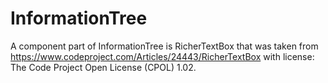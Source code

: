# InformationTree

A component part of InformationTree is RicherTextBox that was taken from https://www.codeproject.com/Articles/24443/RicherTextBox with license: The Code Project Open License (CPOL) 1.02.
